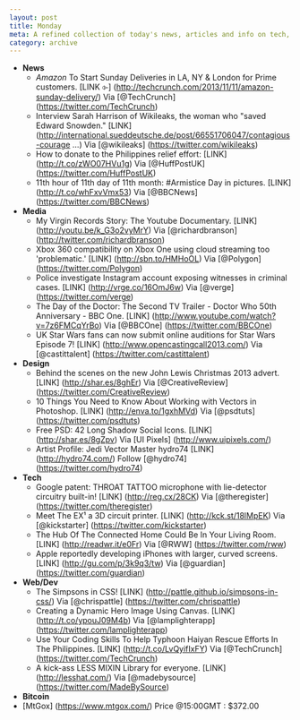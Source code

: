 ```yaml
---
layout: post
title: Monday
meta: A refined collection of today's news, articles and info on tech, web and design.
category: archive
---
```


- __News__
	- *Amazon* To Start Sunday Deliveries in LA, NY & London for Prime customers. [LINK ⌱] (http://techcrunch.com/2013/11/11/amazon-sunday-delivery/) Via [@TechCrunch] (https://twitter.com/TechCrunch)
	- Interview Sarah Harrison of Wikileaks, the woman who "saved Edward Snowden." [LINK] (http://international.sueddeutsche.de/post/66551706047/contagious-courage …) Via [@wikileaks] (https://twitter.com/wikileaks)
	- How to donate to the Philippines relief effort: [LINK] (http://t.co/zWO07HVu1g) Via [@HuffPostUK] (https://twitter.com/HuffPostUK)
	- 11th hour of 11th day of 11th month: #Armistice Day in pictures. [LINK] (http://t.co/whFxvVmx53) Via [@BBCNews] (https://twitter.com/BBCNews)
- __Media__
	- My Virgin Records Story: The Youtube Documentary. [LINK] (http://youtu.be/k_G3o2vyMrY) Via [@richardbranson] (http://twitter.com/richardbranson)
	- Xbox 360 compatibility on Xbox One using cloud streaming too 'problematic.' [LINK] (http://sbn.to/HMHoOL) Via [@Polygon] (https://twitter.com/Polygon)
	- Police investigate Instagram account exposing witnesses in criminal cases. [LINK] (http://vrge.co/16OmJ6w) Via [@verge] (https://twitter.com/verge)
	- The Day of the Doctor: The Second TV Trailer - Doctor Who 50th Anniversary - BBC One. [LINK] (http://www.youtube.com/watch?v=7z6FMCqYrBo) Via [@BBCOne] (https://twitter.com/BBCOne)
	- UK Star Wars fans can now submit online auditions for Star Wars Episode 7! [LINK] (http://www.opencastingcall2013.com/) Via [@castittalent] (https://twitter.com/castittalent) 
- __Design__	
	- Behind the scenes on the new John Lewis Christmas 2013 advert. [LINK] (http://shar.es/8ghEr) Via [@CreativeReview] (https://twitter.com/CreativeReview)
	- 10 Things You Need to Know About Working with Vectors in Photoshop. [LINK] (http://enva.to/1gxhMVd) Via [@psdtuts] (https://twitter.com/psdtuts)
	- Free PSD: 42 Long Shadow Social Icons. [LINK] (http://shar.es/8gZpv) Via [UI Pixels] (http://www.uipixels.com/)
	- Artist Profile: Jedi Vector Master hydro74 [LINK] (http://hydro74.com/) Follow [@hydro74] (https://twitter.com/hydro74)
- __Tech__
	- Google patent: THROAT TATTOO microphone with lie-detector circuitry built-in! [LINK] (http://reg.cx/28CK) Via [@theregister] (https://twitter.com/theregister)
	- Meet The EX¹ a 3D circuit printer. [LINK] (http://kck.st/18lMpEK) Via [@kickstarter] (https://twitter.com/kickstarter)
	- The Hub Of The Connected Home Could Be In Your Living Room. [LINK] (http://readwr.it/e0Fr) Via [@RWW] (https://twitter.com/rww)
	- Apple reportedly developing iPhones with larger, curved screens. [LINK] (http://gu.com/p/3k9q3/tw) Via [@guardian] (https://twitter.com/guardian)
- __Web/Dev__
	- The Simpsons in CSS! [LINK] (http://pattle.github.io/simpsons-in-css/) Via [@chrispattle] (https://twitter.com/chrispattle)
	- Creating a Dynamic Hero Image Using Canvas. [LINK] (http://t.co/ypouJ09M4b) Via [@lamplighterapp] (https://twitter.com/lamplighterapp)
	- Use Your Coding Skills To Help Typhoon Haiyan Rescue Efforts In The Philippines. [LINK] (http://t.co/LvQyifIxFY) Via [@TechCrunch] (https://twitter.com/TechCrunch)
	- A kick-ass LESS MIXIN Library for everyone. [LINK] (http://lesshat.com/) Via [@madebysource] (https://twitter.com/MadeBySource)
- __Bitcoin__
 - [MtGox] (https://www.mtgox.com/) Price @15:00GMT : $372.00